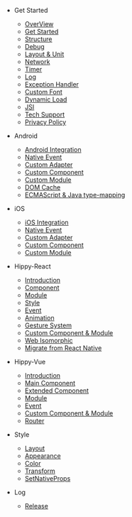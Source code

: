 * Get Started
  * [OverView](/README?id=hippy-%e6%a6%82%e8%bf%b0)
  * [Get Started](guide/integration.md)
  * [Structure](structure/introduction.md)
  * [Debug](guide/debug.md)
  * [Layout & Unit](guide/layout.md)
  * [Network](guide/network-request.md)
  * [Timer](guide/timer.md)
  * [Log](guide/console.md)
  * [Exception Handler](guide/exception.md)
  * [Custom Font](guide/custom-font.md)
  * [Dynamic Load](guide/dynamic-import.md)
  * [JSI](guide/jsi.md)
  * [Tech Support](guide/support.md)
  * [Privacy Policy](guide/privacy.md)

* Android
  * [Android Integration](android/integration.md)
  * [Native Event](android/event.md)
  * [Custom Adapter](android/custom-adapter.md)
  * [Custom Component](android/custom-component.md)
  * [Custom Module](android/custom-module.md)
  * [DOM Cache](android/dom-cache.md)
  * [ECMAScript & Java type-mapping](android/type-mapping.md)

* iOS
  * [iOS Integration](ios/integration.md)
  * [Native Event](ios/event.md)
  * [Custom Adapter](ios/custom-adapter.md)
  * [Custom Component](ios/custom-component.md)
  * [Custom Module](ios/custom-module.md)

* Hippy-React
  * [Introduction](hippy-react/introduction.md)
  * [Component](hippy-react/components.md)
  * [Module](hippy-react/modules.md)
  * [Style](hippy-react/style.md)
  * [Event](hippy-react/native-event.md)
  * [Animation](hippy-react/animation.md)
  * [Gesture System](hippy-react/gesture.md)
  * [Custom Component & Module](hippy-react/customize.md)
  * [Web Isomorphic](hippy-react/web.md)
  * [Migrate from React Native](hippy-react/migrate-from-rn.md)

* Hippy-Vue
  * [Introduction](hippy-vue/introduction.md)
  * [Main Component](hippy-vue/components.md)
  * [Extended Component](hippy-vue/external-components.md)
  * [Module](hippy-vue/vue-native.md)
  * [Event](hippy-vue/native-event.md)
  * [Custom Component & Module](hippy-vue/customize.md)
  * [Router](hippy-vue/router.md)

* Style
  * [Layout](style/layout.md)
  * [Appearance](style/appearance.md)
  * [Color](style/color.md)
  * [Transform](style/transform.md)
  * [SetNativeProps](style/setNativeProps.md)
  
* Log
  * [Release](https://github.com/Tencent/Hippy/releases)

